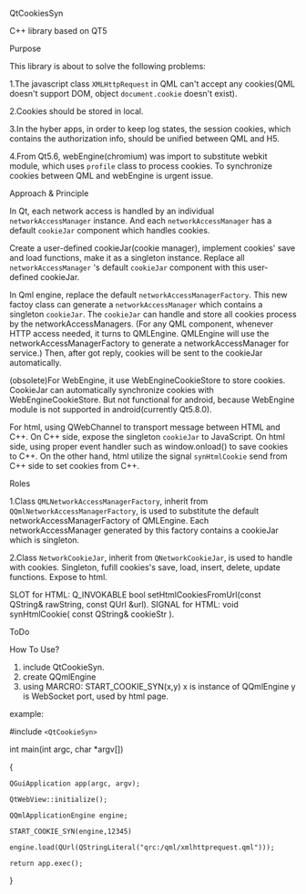 QtCookiesSyn


C++ library based on QT5


Purpose

This library is about to solve the following problems:

1.The javascript class `XMLHttpRequest` in QML can't accept any cookies(QML doesn't support DOM, object `document.cookie` doesn't exist).

2.Cookies should be stored in local.

3.In the hyber apps, in order to keep log states, the session cookies, which contains the authorization info, should be unified between QML and H5.

4.From Qt5.6, webEngine(chromium) was import to substitute webkit module, which uses `profile` class to process cookies. To synchronize cookies between QML and webEngine is urgent issue.


Approach & Principle

In Qt, each network access is handled by an individual `networkAccessManager` instance. And each `networkAccessManager` has a default `cookieJar` component which handles cookies.

Create a user-defined cookieJar(cookie manager), implement cookies' save and load functions, make it as a singleton instance. Replace all `networkAccessManager` 's default `cookieJar` component with this user-defined cookieJar.

In Qml engine, replace the default `networkAccessManagerFactory`. This new factoy class can generate a `networkAccessManager` which contains a singleton `cookieJar`. The `cookieJar` can handle and store all cookies process by the networkAccessManagers. (For any QML component, whenever HTTP access needed, it turns to QMLEngine. QMLEngine will use the networkAccessManagerFactory to generate a networkAccessManager for service.) Then, after got reply, cookies will be sent to the cookieJar automatically.

(obsolete)For WebEngine, it use WebEngineCookieStore to store cookies. CookieJar can automatically synchronize cookies with WebEngineCookieStore. But not functional for android, because WebEngine module is not supported in android(currently Qt5.8.0).

For html, using QWebChannel to transport message between HTML and C++. On C++ side, expose the singleton `cookieJar` to JavaScript. On html side, using proper event handler such as window.onload() to save cookies to C++. On the other hand, html utilize the signal `synHtmlCookie` send from C++ side to set cookies from C++.


Roles

1.Class `QMLNetworkAccessManagerFactory`, inherit from `QQmlNetworkAccessManagerFactory`, is used to substitute the default networkAccessManagerFactory of QMLEngine. Each networkAccessManager generated by this factory contains a cookieJar which is singleton.

2.Class `NetworkCookieJar`, inherit from `QNetworkCookieJar`, is used to handle with cookies. Singleton, fufill cookies's save, load, insert, delete, update functions. 
Expose to html. 


SLOT for HTML: Q_INVOKABLE bool setHtmlCookiesFromUrl(const QString& rawString, const QUrl &url). 
SIGNAL for HTML: void synHtmlCookie( const QString& cookieStr ).


ToDo


How To Use?

1. include QtCookieSyn. 
2. create QQmlEngine
3. using MARCRO: START_COOKIE_SYN(x,y)
	x is instance of QQmlEngine
	y is WebSocket port, used by html page.

example:

#include `<QtCookieSyn>`

int main(int argc, char *argv[])

{

    QGuiApplication app(argc, argv);

    QtWebView::initialize();

    QQmlApplicationEngine engine;

    START_COOKIE_SYN(engine,12345)

    engine.load(QUrl(QStringLiteral("qrc:/qml/xmlhttprequest.qml")));

    return app.exec();

}

